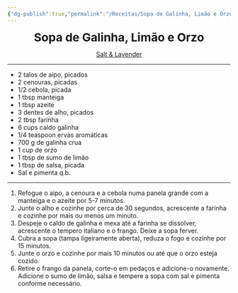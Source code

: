 ```yaml
---
{"dg-publish":true,"permalink":"/Receitas/Sopa de Galinha, Limão e Orzo/"}
---
```


<div style="text-align: center;"> <span style="font-size: 26px;"><b> Sopa de Galinha, Limão e Orzo </b></span> </div>

<span class="center"> <center> [Salt & Lavender](https://www.saltandlavender.com/lemon-chicken-orzo-soup/)</center></span>

---
  - 2 talos de aipo, picados
  - 2 cenouras, picadas
  - 1/2 cebola, picada
  - 1 tbsp manteiga
  - 1 tbsp azeite
  - 3 dentes de alho, picados
  - 2 tbsp farinha
  - 6 cups caldo galinha
  - 1/4 teaspoon ervas aromáticas
  - 700 g de galinha crua
  - 1 cup de orzo
  - 1 tbsp de sumo de limão
  - 1 tbsp de salsa, picada
  - Sal e pimenta q.b.
---
1. Refogue o aipo, a cenoura e a cebola numa panela grande com a manteiga e o azeite por 5-7 minutos.
2. Junte o alho e cozinhe por cerca de 30 segundos, acrescente a farinha e cozinhe por mais ou menos um minuto.
3. Despeje o caldo de galinha e mexa até a farinha se dissolver, acrescente o tempero italiano e o frango. Deixe a sopa ferver.
4. Cubra a sopa (tampa ligeiramente aberta), reduza o fogo e cozinhe por 15 minutos.
5. Junte o orzo e cozinhe por mais 10 minutos ou até que o orzo esteja cozido. 
6. Retire o frango da panela, corte-o em pedaços e adicione-o novamente. Adicione o sumo de limão, salsa e tempere a sopa com sal e pimenta conforme necessário.